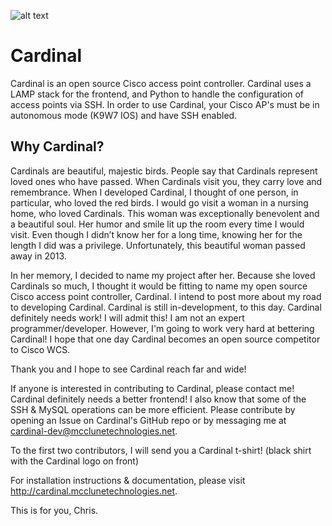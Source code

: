 ![alt text](http://cardinal.mcclunetechnologies.net/wp-content/uploads/2017/09/cardinal.png)

<h1>Cardinal</h1>

Cardinal is an open source Cisco access point controller. Cardinal uses a LAMP stack for the frontend, and Python to handle the configuration of access points via SSH. In order to use Cardinal, your Cisco AP's must be in autonomous mode (K9W7 IOS) and have SSH enabled. 

<h2>Why Cardinal?</h2>
Cardinals are beautiful, majestic birds. People say that Cardinals represent loved ones who have passed. When Cardinals visit you, they carry love and remembrance. When I developed Cardinal, I thought of one person, in particular, who loved the red birds. I would go visit a woman in a nursing home, who loved Cardinals. This woman was exceptionally benevolent and a beautiful soul. Her humor and smile lit up the room every time I would visit. Even though I didn’t know her for a long time, knowing her for the length I did was a privilege. Unfortunately, this beautiful woman passed away in 2013.

In her memory, I decided to name my project after her. Because she loved Cardinals so much, I thought it would be fitting to name my open source Cisco access point controller, Cardinal. I intend to post more about my road to developing Cardinal. Cardinal is still in-development, to this day. Cardinal definitely needs work! I will admit this! I am not an expert programmer/developer. However, I'm going to work very hard at bettering Cardinal! I hope that one day Cardinal becomes an open source competitor to Cisco WCS.

Thank you and I hope to see Cardinal reach far and wide!

If anyone is interested in contributing to Cardinal, please contact me! Cardinal definitely needs a better frontend! I also know that some of the SSH & MySQL operations can be more efficient. Please contribute by opening an Issue on Cardinal's GitHub repo or by messaging me at cardinal-dev@mcclunetechnologies.net. 

To the first two contributors, I will send you a Cardinal t-shirt! (black shirt with the Cardinal logo on front)

For installation instructions & documentation, please visit http://cardinal.mcclunetechnologies.net. 

This is for you, Chris.
